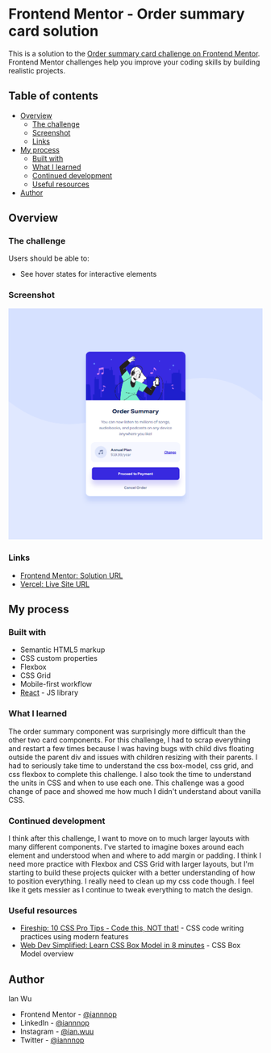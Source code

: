 # Frontend Mentor - Order summary card solution

This is a solution to the [Order summary card challenge on Frontend Mentor](https://www.frontendmentor.io/challenges/order-summary-component-QlPmajDUj). Frontend Mentor challenges help you improve your coding skills by building realistic projects. 

## Table of contents

- [Overview](#overview)
  - [The challenge](#the-challenge)
  - [Screenshot](#screenshot)
  - [Links](#links)
- [My process](#my-process)
  - [Built with](#built-with)
  - [What I learned](#what-i-learned)
  - [Continued development](#continued-development)
  - [Useful resources](#useful-resources)
- [Author](#author)

## Overview

### The challenge

Users should be able to:

- See hover states for interactive elements

### Screenshot

![](./desktop-order-summary-component.png)

### Links

- [Frontend Mentor: Solution URL](https://www.frontendmentor.io/solutions/order-summary-component-using-react-khKnWJjFo)
- [Vercel: Live Site URL](https://order-summary-component-dun.vercel.app/)

## My process

### Built with

- Semantic HTML5 markup
- CSS custom properties
- Flexbox
- CSS Grid
- Mobile-first workflow
- [React](https://reactjs.org/) - JS library

### What I learned

The order summary component was surprisingly more difficult than the other two card components. For this challenge, I had to scrap everything and restart a few times because I was having bugs with child divs floating outside the parent div and issues with children resizing with their parents. I had to seriously take time to understand the css box-model, css grid, and css flexbox to complete this challenge. I also took the time to understand the units in CSS and when to use each one. This challenge was a good change of pace and showed me how much I didn't understand about vanilla CSS.

### Continued development

I think after this challenge, I want to move on to much larger layouts with many different components. I've started to imagine boxes around each element and understood when and where to add margin or padding. I think I need more practice with Flexbox and CSS Grid with larger layouts, but I'm starting to build these projects quicker with a better understanding of how to position everything. I really need to clean up my css code though. I feel like it gets messier as I continue to tweak everything to match the design.

### Useful resources

- [Fireship: 10 CSS Pro Tips - Code this, NOT that!](https://www.youtube.com/watch?v=Qhaz36TZG5Y) - CSS code writing practices using modern features
- [Web Dev Simplified: Learn CSS Box Model in 8 minutes](https://www.youtube.com/watch?v=rIO5326FgPE) - CSS Box Model overview

## Author
Ian Wu

- Frontend Mentor - [@iannnop](https://www.frontendmentor.io/profile/iannnop)
- LinkedIn - [@iannnop](https://www.linkedin.com/in/iannnop/)
- Instagram - [@ian.wuu](https://www.instagram.com/ian.wuu/)
- Twitter - [@iannnop](https://www.twitter.com/iannnop)

